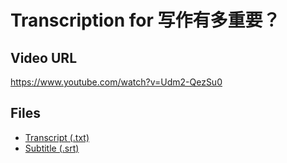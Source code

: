 # Transcription for 写作有多重要？
## Video URL
https://www.youtube.com/watch?v=Udm2-QezSu0
 
## Files
- [Transcript (.txt)](./transcript.txt)
- [Subtitle (.srt)](./transcript.srt)
